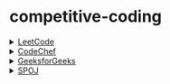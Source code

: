 # competitive-coding
 
<div>
  <details>
    <summary><a href="https://leetcode.com">LeetCode</a></summary>
    <table>
     <tr>
      <th>Sl. No.</th>
      <th>Problems</th>
      <th>Solutions</th>
      <th>Tag</th>
     </tr>
     <tr>
      <td>1.</td>
      <td><a href="https://leetcode.com/problems/roman-to-integer/">Roman to Integer</a></td>
      <td><a href="https://github.com/ramanaditya/competitive-coding/blob/master/leetcode/roman_to_integer.py">Github</a></td>
      <td>Easy</td>
     </tr>
     <tr>
      <td>2.</td>
      <td><a href="https://leetcode.com/problems/reverse-integer/">Reverse an Integer</a></td>
      <td><a href="https://github.com/ramanaditya/competitive-coding/blob/master/leetcode/reverse_a_integer.py">Github</a></td>
      <td>Easy</td>
     </tr>
     <tr>
      <td>3.</td>
      <td><a href="https://leetcode.com/problems/remove-element/">Remove an Element</a></td>
      <td><a href="https://github.com/ramanaditya/competitive-coding/blob/master/leetcode/remove_an_element.py">Github</a></td>
      <td>Easy</td>
     </tr>
    </table>
  </details>
  
  <details>
    <summary><a href="https://www.codechef.com">CodeChef</a></summary>
    <table>
     <tr>
      <th>Sl. No.</th>
      <th>Problems</th>
      <th>Solutions</th>
      <th>Tag</th>
     </tr>
    </table>
  
  </details>
  
  <details>
    <summary><a href="https://www.geeksforgeeks.org">GeeksforGeeks</a></summary>
     <table>
     <tr>
      <th>Sl. No.</th>
      <th>Problems</th>
      <th>Solutions</th>
      <th>Tag</th>
     </tr>
    </table>
  </details>
  
  <details>
    <summary><a href="https://www.spoj.com">SPOJ</a></summary>
     <table>
     <tr>
      <th>Sl. No.</th>
      <th>Problems</th>
      <th>Solutions</th>
      <th>Tag</th>
     </tr>
    </table>
  </details>
</div>
